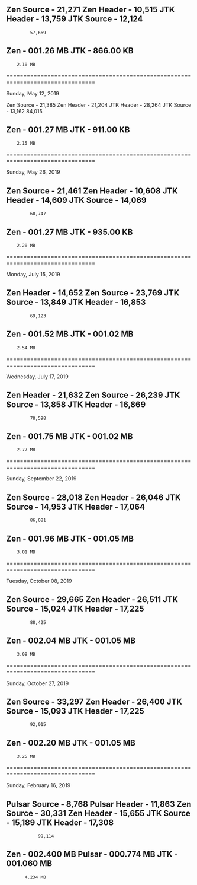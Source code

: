 Zen Source - 21,271
Zen Header - 10,515
JTK Header - 13,759
JTK Source - 12,124
-------------------
             57,669

Zen - 001.26 MB
JTK - 866.00 KB
---------------
        2.10 MB

================================================================================

Sunday, May 12, 2019

Zen Source - 21,385
Zen Header - 21,204
JTK Header - 28,264
JTK Source - 13,162
             84,015

Zen - 001.27 MB
JTK - 911.00 KB
---------------
        2.15 MB

================================================================================

Sunday, May 26, 2019

Zen Source - 21,461
Zen Header - 10,608
JTK Header - 14,609
JTK Source - 14,069
-------------------
             60,747

Zen - 001.27 MB
JTK - 935.00 KB
---------------
        2.20 MB

================================================================================

Monday, July 15, 2019

Zen Header - 14,652
Zen Source - 23,769
JTK Source - 13,849
JTK Header - 16,853
-------------------
             69,123

Zen - 001.52 MB
JTK - 001.02 MB
---------------
        2.54 MB

================================================================================

Wednesday, July 17, 2019

Zen Header - 21,632
Zen Source - 26,239
JTK Source - 13,858
JTK Header - 16,869
-------------------
             78,598

Zen - 001.75 MB
JTK - 001.02 MB
---------------
        2.77 MB

================================================================================

Sunday, September 22, 2019

Zen Source - 28,018
Zen Header - 26,046
JTK Source - 14,953
JTK Header - 17,064
-------------------
             86,081

Zen - 001.96 MB
JTK - 001.05 MB
---------------
        3.01 MB
        
================================================================================

Tuesday, October 08, 2019

Zen Source - 29,665
Zen Header - 26,511
JTK Source - 15,024
JTK Header - 17,225
-------------------
             88,425

Zen - 002.04 MB
JTK - 001.05 MB
---------------
        3.09 MB

================================================================================

Sunday, October 27, 2019

Zen Source - 33,297
Zen Header - 26,400
JTK Source - 15,093
JTK Header - 17,225
-------------------
             92,015

Zen - 002.20 MB
JTK - 001.05 MB
---------------
        3.25 MB

================================================================================

Sunday, February 16, 2019

Pulsar Source -  8,768
Pulsar Header - 11,863
Zen Source    - 30,331
Zen Header    - 15,655
JTK Source    - 15,189
JTK Header    - 17,308
----------------------
                99,114

Zen    - 002.400 MB
Pulsar - 000.774 MB
JTK    - 001.060 MB
-------------------
           4.234 MB